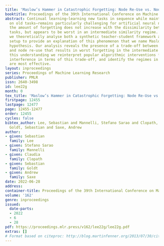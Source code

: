 ```yaml
---
title: 'Maslow’s Hammer in Catastrophic Forgetting: Node Re-Use vs. Node Activation'
booktitle: Proceedings of the 39th International Conference on Machine Learning
abstract: Continual learning—learning new tasks in sequence while maintaining performance
  on old tasks—remains particularly challenging for artificial neural networks. Surprisingly,
  the amount of forgetting does not increase with the dissimilarity between the learned
  tasks, but appears to be worst in an intermediate similarity regime. In this paper
  we theoretically analyse both a synthetic teacher-student framework and a real data
  setup to provide an explanation of this phenomenon that we name Maslow’s Hammer
  hypothesis. Our analysis reveals the presence of a trade-off between node activation
  and node re-use that results in worst forgetting in the intermediate regime. Using
  this understanding we reinterpret popular algorithmic interventions for catastrophic
  interference in terms of this trade-off, and identify the regimes in which they
  are most effective.
layout: inproceedings
series: Proceedings of Machine Learning Research
publisher: PMLR
issn: 2640-3498
id: lee22g
month: 0
tex_title: 'Maslow’s Hammer in Catastrophic Forgetting: Node Re-Use vs. Node Activation'
firstpage: 12455
lastpage: 12477
page: 12455-12477
order: 12455
cycles: false
bibtex_author: Lee, Sebastian and Mannelli, Stefano Sarao and Clopath, Claudia and
  Goldt, Sebastian and Saxe, Andrew
author:
- given: Sebastian
  family: Lee
- given: Stefano Sarao
  family: Mannelli
- given: Claudia
  family: Clopath
- given: Sebastian
  family: Goldt
- given: Andrew
  family: Saxe
date: 2022-06-28
address:
container-title: Proceedings of the 39th International Conference on Machine Learning
volume: '162'
genre: inproceedings
issued:
  date-parts:
  - 2022
  - 6
  - 28
pdf: https://proceedings.mlr.press/v162/lee22g/lee22g.pdf
extras: []
# Format based on citeproc: http://blog.martinfenner.org/2013/07/30/citeproc-yaml-for-bibliographies/
---
```

